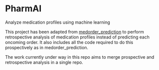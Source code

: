 # PharmAI
Analyze medication profiles using machine learning

This project has been adapted from [medorder_prediction](https://github.com/grouchysmurf/medorder_prediction) to perform retrospective analysis of medication profiles instead of predicting each oncoming order. It also includes all the code required to do this prospectively as in medorder_prediction.

The work currently under way in this repo aims to merge prospective and retrospective analysis in a single repo.
